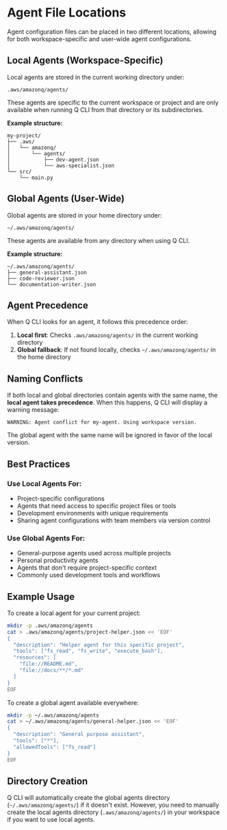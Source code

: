 # Agent File Locations

Agent configuration files can be placed in two different locations, allowing for both workspace-specific and user-wide agent configurations.

## Local Agents (Workspace-Specific)

Local agents are stored in the current working directory under:

```
.aws/amazonq/agents/
```

These agents are specific to the current workspace or project and are only available when running Q CLI from that directory or its subdirectories.

**Example structure:**
```
my-project/
├── .aws/
│   └── amazonq/
│       └── agents/
│           ├── dev-agent.json
│           └── aws-specialist.json
└── src/
    └── main.py
```

## Global Agents (User-Wide)

Global agents are stored in your home directory under:

```
~/.aws/amazonq/agents/
```

These agents are available from any directory when using Q CLI.

**Example structure:**
```
~/.aws/amazonq/agents/
├── general-assistant.json
├── code-reviewer.json
└── documentation-writer.json
```

## Agent Precedence

When Q CLI looks for an agent, it follows this precedence order:

1. **Local first**: Checks `.aws/amazonq/agents/` in the current working directory
2. **Global fallback**: If not found locally, checks `~/.aws/amazonq/agents/` in the home directory

## Naming Conflicts

If both local and global directories contain agents with the same name, the **local agent takes precedence**. When this happens, Q CLI will display a warning message:

```
WARNING: Agent conflict for my-agent. Using workspace version.
```

The global agent with the same name will be ignored in favor of the local version.

## Best Practices

### Use Local Agents For:
- Project-specific configurations
- Agents that need access to specific project files or tools
- Development environments with unique requirements
- Sharing agent configurations with team members via version control

### Use Global Agents For:
- General-purpose agents used across multiple projects
- Personal productivity agents
- Agents that don't require project-specific context
- Commonly used development tools and workflows

## Example Usage

To create a local agent for your current project:

```bash
mkdir -p .aws/amazonq/agents
cat > .aws/amazonq/agents/project-helper.json << 'EOF'
{
  "description": "Helper agent for this specific project",
  "tools": ["fs_read", "fs_write", "execute_bash"],
  "resources": [
    "file://README.md",
    "file://docs/**/*.md"
  ]
}
EOF
```

To create a global agent available everywhere:

```bash
mkdir -p ~/.aws/amazonq/agents
cat > ~/.aws/amazonq/agents/general-helper.json << 'EOF'
{
  "description": "General purpose assistant",
  "tools": ["*"],
  "allowedTools": ["fs_read"]
}
EOF
```

## Directory Creation

Q CLI will automatically create the global agents directory (`~/.aws/amazonq/agents/`) if it doesn't exist. However, you need to manually create the local agents directory (`.aws/amazonq/agents/`) in your workspace if you want to use local agents.
